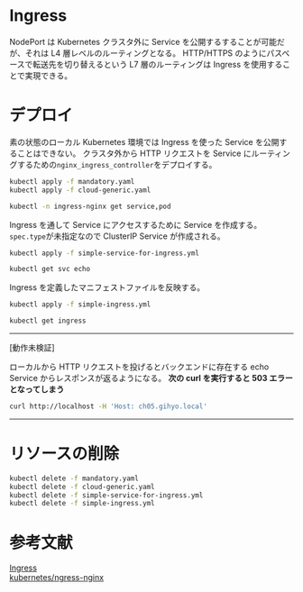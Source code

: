 # Ingress

NodePort は Kubernetes クラスタ外に Service を公開するすることが可能だが、それは L4 層レベルのルーティングとなる。
HTTP/HTTPS のようにパスベースで転送先を切り替えるという L7 層のルーティングは Ingress を使用することで実現できる。

# デプロイ

素の状態のローカル Kubernetes 環境では Ingress を使った Service を公開することはできない。
クラスタ外から HTTP リクエストを Service にルーティングするための`nginx_ingress_controller`をデプロイする。

```bash
kubectl apply -f mandatory.yaml
kubectl apply -f cloud-generic.yaml

kubectl -n ingress-nginx get service,pod
```

Ingress を通して Service にアクセスするために Service を作成する。
`spec.type`が未指定なので ClusterIP Service が作成される。

```bash
kubectl apply -f simple-service-for-ingress.yml

kubectl get svc echo
```

Ingress を定義したマニフェストファイルを反映する。

```bash
kubectl apply -f simple-ingress.yml

kubectl get ingress
```

---

[動作未検証]

ローカルから HTTP リクエストを投げるとバックエンドに存在する echo Service からレスポンスが返るようになる。
**次の curl を実行すると 503 エラーとなってしまう**

```bash
curl http://localhost -H 'Host: ch05.gihyo.local'
```

---

# リソースの削除

```bash
kubectl delete -f mandatory.yaml
kubectl delete -f cloud-generic.yaml
kubectl delete -f simple-service-for-ingress.yml
kubectl delete -f simple-ingress.yml
```

# 参考文献

[Ingress](https://kubernetes.io/ja/docs/concepts/services-networking/ingress/)  
[kubernetes/ngress-nginx](https://github.com/kubernetes/ingress-nginx/blob/nginx-0.30.0/docs/deploy/index.md)
